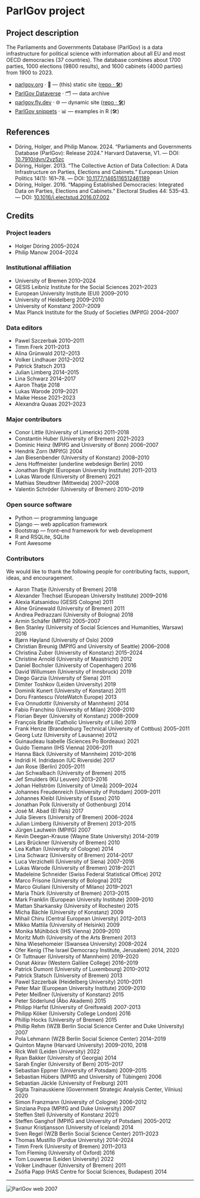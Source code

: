 # ParlGov project

## Project description

The Parliaments and Governments Database (ParlGov) is a data infrastructure for
political science with information about all EU and most OECD democracies (37
countries). The database combines about 1700 parties, 1000 elections (9800
results), and 1600 cabinets (4000 parties) from 1900 to 2023.

- [parlgov.org](https://parlgov.org/) · 🔗 — (this) static site
  ([repo · 🛠️](https://github.com/hdigital/parlgov))
- [ParlGov Dataverse](https://dataverse.harvard.edu/dataverse/parlgov) · 🗂️ — data archive
- [parlgov.fly.dev](https://parlgov.fly.dev/) · 🌐 — dynamic site
  ([repo · 🛠️](https://github.com/hdigital/parlgov-web))
- [ParlGov snippets](https://github.com/hdigital/parlgov-snippets) · 📊 — examples in R (🛠️)

## References

- Döring, Holger, and Philip Manow. 2024. “Parliaments and Governments Database
  (ParlGov): Release 2024.” Harvard Dataverse, V1. — DOI:
  [10.7910/dvn/2vz5zc](https://doi.org/10.7910/dvn/2vz5zc)
- Döring, Holger. 2013. “The Collective Action of Data Collection: A Data
  Infrastructure on Parties, Elections and Cabinets.” European Union Politics
  14(1): 161–78. — DOI:
  [10.1177/1465116512461189](https://doi.org/10.1177/1465116512461189)
- Döring, Holger. 2016. “Mapping Established Democracies: Integrated Data on
  Parties, Elections and Cabinets.” Electoral Studies 44: 535–43. — DOI:
  [10.1016/j.electstud.2016.07.002](https://doi.org/doi:10.1016/j.electstud.2016.07.002)

## Credits

### Project leaders

- Holger Döring 2005–2024
- Philip Manow 2004–2024

### Institutional affiliation

- University of Bremen 2010–2024
- GESIS Leibniz Institute for the Social Sciences 2021–2023
- European University Institute (EUI) 2009–2010
- University of Heidelberg 2009–2010
- University of Konstanz 2007–2009
- Max Planck Institute for the Study of Societies (MPIfG) 2004–2007

### Data editors

- Pawel Szczerbak 2010–2011
- Timm Frerk 2011–2013
- Alina Grünwald 2012–2013
- Volker Lindhauer 2012–2012
- Patrick Statsch 2013
- Julian Limberg 2014–2015
- Lina Schwarz 2014–2017
- Aaron Thatje 2018
- Lukas Warode 2019–2021
- Maike Hesse 2021–2023
- Alexandra Quaas 2021–2023

### Major contributors

- Conor Little (University of Limerick) 2011–2018
- Constantin Huber (University of Bremen) 2021–2023
- Dominic Heinz (MPIfG and University of Bonn) 2006–2007
- Hendrik Zorn (MPIfG) 2004
- Jan Biesenbender (University of Konstanz) 2008–2010
- Jens Hoffmeister (underline webdesign Berlin) 2010
- Jonathan Bright (European University Institute) 2011–2013
- Lukas Warode (University of Bremen) 2021
- Mathias Steudtner (Mittweida) 2007–2008
- Valentin Schröder (University of Bremen) 2010–2019

### Open source software

- Python — programming language
- Django — web application framework
- Bootstrap — front–end framework for web development
- R and RSQLite, SQLite
- Font Awesome

### Contributors

We would like to thank the following people for contributing facts, support,
ideas, and encouragement.

- Aaron Thatje (University of Bremen) 2018
- Alexander Trechsel (European University Institute) 2009–2016
- Alexia Katsanidou (GESIS Cologne) 2011
- Aline Grünewald (University of Bremen) 2011
- Andrea Pedrazzani (University of Bologna) 2018
- Armin Schäfer (MPIfG) 2005–2007
- Ben Stanley (University of Social Sciences and Humanities, Warsaw) 2016
- Bjørn Høyland (University of Oslo) 2009
- Christian Breunig (MPIfG and University of Seattle) 2006–2008
- Christina Zuber (University of Konstanz) 2015–2024
- Christine Arnold (University of Maastricht) 2012
- Daniel Bochsler (University of Copenhagen) 2016
- David Willumsen (University of Innsbruck) 2019
- Diego Garzia (University of Siena) 2011
- Dimiter Toshkov (Leiden University) 2019
- Dominik Kunert (University of Konstanz) 2011
- Doru Frantescu (VoteWatch Europe) 2013
- Eva Onnudottir (University of Mannheim) 2014
- Fabio Franchino (University of Milan) 2008–2010
- Florian Beyer (University of Konstanz) 2008–2009
- François Briatte (Catholic University of Lille) 2019
- Frank Henze (Brandenburg Technical University of Cottbus) 2005–2011
- Georg Lutz (University of Lausanne) 2012
- Guinaudeau Isabelle (Sciences Po Bordeaux) 2021
- Guido Tiemann (IHS Vienna) 2006–2011
- Hanna Bäck (University of Mannheim) 2010–2016
- Indridi H. Indridason (UC Riverside) 2017
- Jan Rose (Berlin) 2005–2011
- Jan Schwalbach (University of Bremen) 2015
- Jef Smulders (KU Leuven) 2013–2016
- Johan Hellström (University of Umeå) 2009–2024
- Johannes Freudenreich (University of Potsdam) 2009–2011
- Johannes Kleibl (University of Essex) 2010
- Jonathan Polk (University of Gothenburg) 2014
- José M. Abad (El País) 2017
- Julia Sievers (University of Bremen) 2006–2024
- Julian Limberg (University of Bremen) 2013–2015
- Jürgen Lautwein (MPIfG) 2007
- Kevin Deegan-Krause (Wayne State University) 2014–2019
- Lars Brückner (University of Bremen) 2010
- Lea Kaftan (University of Cologne) 2014
- Lina Schwarz (University of Bremen) 2014–2017
- Luca Verzichelli (University of Siena) 2007–2016
- Lukas Warode (University of Bremen) 2018–2021
- Madeleine Schneider (Swiss Federal Statistical Office) 2012
- Marco Frisone (University of Bologna) 2012
- Marco Giuliani (University of Milano) 2019–2021
- Maria Thürk (University of Bremen) 2013–2015
- Mark Franklin (European University Institute) 2009–2010
- Mattan Sharkansky (University of Rochester) 2015
- Micha Bächle (University of Konstanz) 2009
- Mihail Chiru (Central European University) 2012–2013
- Mikko Mattila (University of Helsinki) 2009
- Monika Mühlböck (IHS Vienna) 2009–2010
- Moritz Muth (University of the Arts Bremen) 2013
- Nina Wiesehomeier (Swansea University) 2008–2024
- Ofer Kenig (The Israel Democracy Institute, Jerusalem) 2014, 2020
- Or Tuttnauer (University of Mannheim) 2019–2020
- Osnat Akirav (Western Galilee College) 2016–2019
- Patrick Dumont (University of Luxembourg) 2010–2012
- Patrick Statsch (University of Bremen) 2013
- Pawel Szczerbak (Heidelberg University) 2010–2011
- Peter Mair (European University Institute) 2009–2010
- Peter Meißner (University of Konstanz) 2015
- Peter Söderlund (Åbo Akademi) 2015
- Philipp Harfst (University of Greifswald) 2007-2013
- Philipp Köker (University College London) 2016
- Phillip Hocks (University of Bremen) 2015
- Phillip Rehm (WZB Berlin Social Science Center and Duke University) 2007
- Pola Lehmann (WZB Berlin Social Science Center) 2014–2019
- Quinton Mayne (Harvard University) 2009–2010, 2018
- Rick Well (Leiden University) 2022
- Ryan Bakker (University of Georgia) 2014
- Sarah Engler (University of Bern) 2015–2017
- Sebastian Eppner (University of Potsdam) 2009–2015
- Sebastian Hübers (MPIfG and University of Tübingen) 2006
- Sebastian Jäckle (University of Freiburg) 2011
- Sigita Trainauskiene (Government Strategic Analysis Center, Vilnius) 2020
- Simon Franzmann (University of Cologne) 2006–2012
- Sinziana Popa (MPIfG and Duke University) 2007
- Steffen Stell (University of Konstanz 2021)
- Steffen Ganghof (MPIfG and University of Potsdam) 2005–2012
- Svanur Kristjansson (University of Iceland) 2014
- Sven Regel (WZB Berlin Social Science Center) 2011–2023
- Thomas Mustillo (Purdue University) 2014–2024
- Timm Frerk (University of Bremen) 2011–2013
- Tom Fleming (University of Oxford) 2016
- Tom Louwerse (Leiden University) 2022
- Volker Lindhauer (University of Bremen) 2011
- Zsófia Papp (HAS Centre for Social Sciences, Budapest) 2014

---

![ParlGov web 2007](/images/parlgov-web-2007.png)
